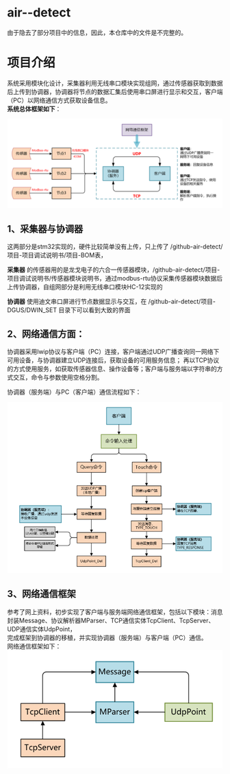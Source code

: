 # air--detect
由于隐去了部分项目中的信息，因此，本仓库中的文件是不完整的。
# 项目介绍
系统采用模块化设计，采集器利用无线串口模块实现组网，通过传感器获取到数据后上传到协调器，协调器将节点的数据汇集后使用串口屏进行显示和交互，客户端（PC）以网络通信方式获取设备信息。  
**系统总体框架如下**：

![image](https://github.com/lainghaonan/air--detect/blob/master/img/%E7%B3%BB%E7%BB%9F%E6%95%B4%E4%BD%93%E6%A1%86%E6%9E%B6.png)

## 1、采集器与协调器
这两部分是stm32实现的，硬件比较简单没有上传，只上传了  /github-air-detect/项目-项目调试说明书/项目-BOM表，  

**采集器** 的传感器用的是龙戈电子的六合一传感器模块，/github-air-detect/项目-项目调试说明书/传感器模块说明书，通过modbus-rtu协议采集传感器模块数据后上传协调器，自组网部分是利用无线串口模块HC-12实现的  

**协调器** 使用迪文串口屏进行节点数据显示与交互，在 /github-air-detect/项目-DGUS/DWIN_SET 目录下可以看到大致的界面

## 2、网络通信方面：  
协调器采用lwip协议与客户端（PC）连接，客户端通过UDP广播查询同一网络下可用设备，与协调器建立UDP连接后，获取设备的可用服务信息；
再以TCP协议的方式使用服务，如获取传感器信息、操作设备等；客户端与服务端以字符串的方式交互，命令与参数使用空格分割。  

  
协调器（服务端）与PC（客户端）通信流程如下：

![image](https://github.com/lainghaonan/air--detect/blob/master/img/%E7%B3%BB%E7%BB%9F%E7%BD%91%E7%BB%9C%E9%80%9A%E4%BF%A1%E6%B5%81%E7%A8%8B.png)

## 3、网络通信框架
参考了网上资料，初步实现了客户端与服务端网络通信框架，包括以下模块：消息封装Message、协议解析器MParser、TCP通信实体TcpClient、TcpServer、UDP通信实体UdpPoint，  
完成框架到协调器的移植，并实现协调器（服务端）与客户端（PC）通信。  
网络通信框架如下：
![image](https://github.com/lainghaonan/air--detect/blob/master/img/%E7%BD%91%E7%BB%9C%E9%80%9A%E4%BF%A1%E6%A1%86%E6%9E%B6.png)

